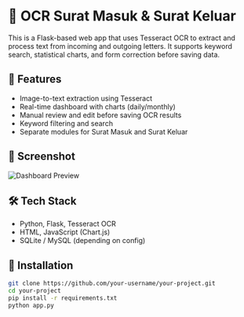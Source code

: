 # 🧾 OCR Surat Masuk & Surat Keluar

This is a Flask-based web app that uses Tesseract OCR to extract and process text from incoming and outgoing letters. It supports keyword search, statistical charts, and form correction before saving data.

## 🚀 Features
- Image-to-text extraction using Tesseract
- Real-time dashboard with charts (daily/monthly)
- Manual review and edit before saving OCR results
- Keyword filtering and search
- Separate modules for Surat Masuk and Surat Keluar

## 📸 Screenshot
![Dashboard Preview](screenshots/dashboard.png)

## 🛠 Tech Stack
- Python, Flask, Tesseract OCR
- HTML, JavaScript (Chart.js)
- SQLite / MySQL (depending on config)

## 🔧 Installation
```bash
git clone https://github.com/your-username/your-project.git
cd your-project
pip install -r requirements.txt
python app.py
